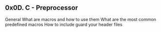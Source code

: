 ## 0x0D. C - Preprocessor ##

General
What are macros and how to use them
What are the most common predefined macros
How to include guard your header files
